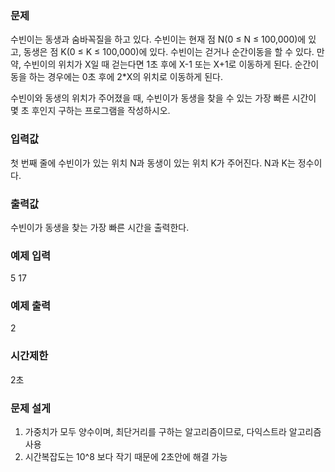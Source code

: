 ### 문제
수빈이는 동생과 숨바꼭질을 하고 있다.
수빈이는 현재 점 N(0 ≤ N ≤ 100,000)에 있고, 동생은 점 K(0 ≤ K ≤ 100,000)에 있다.
수빈이는 걷거나 순간이동을 할 수 있다.
만약, 수빈이의 위치가 X일 때 걷는다면 1초 후에 X-1 또는 X+1로 이동하게 된다.
순간이동을 하는 경우에는 0초 후에 2*X의 위치로 이동하게 된다.

수빈이와 동생의 위치가 주어졌을 때, 수빈이가 동생을 찾을 수 있는 가장 빠른 시간이 몇 초 후인지 구하는 프로그램을 작성하시오.

### 입력값
첫 번째 줄에 수빈이가 있는 위치 N과 동생이 있는 위치 K가 주어진다. N과 K는 정수이다.

### 출력값
수빈이가 동생을 찾는 가장 빠른 시간을 출력한다.

### 예제 입력
5 17

### 예제 출력
2

### 시간제한
2초

### 문제 설게
1. 가중치가 모두 양수이며, 최단거리를 구하는 알고리즘이므로, 다익스트라 알고리즘 사용
2. 시간복잡도는 10^8 보다 작기 때문에 2초안에 해결 가능
